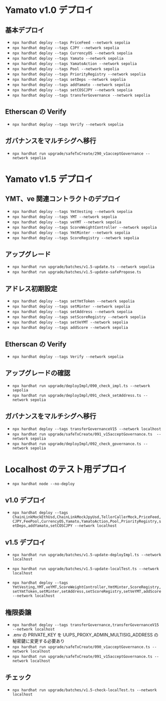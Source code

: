 # Yamato v1.0 デプロイ

## 基本デプロイ

- `npx hardhat deploy --tags PriceFeed --network sepolia`
- `npx hardhat deploy --tags CJPY --network sepolia`
- `npx hardhat deploy --tags CurrencyOS --network sepolia`
- `npx hardhat deploy --tags Yamato --network sepolia`
- `npx hardhat deploy --tags YamatoAction --network sepolia`
- `npx hardhat deploy --tags Pool --network sepolia`
- `npx hardhat deploy --tags PriorityRegistry --network sepolia`
- `npx hardhat deploy --tags setDeps --network sepolia`
- `npx hardhat deploy --tags addYamato --network sepolia`
- `npx hardhat deploy --tags setCOSCJPY --network sepolia`
- `npx hardhat deploy --tags transferGovernance --network sepolia`

## Etherscan の Verify

- `npx hardhat deploy --tags Verify --network sepolia`

## ガバナンスをマルチシグへ移行

- `npx hardhat run upgrade/safeTxCreate/290_v1acceptGovernance --network sepolia`

# Yamato v1.5 デプロイ

## YMT、ve 関連コントラクトのデプロイ

- `npx hardhat deploy --tags YmtVesting --network sepolia`
- `npx hardhat deploy --tags YMT --network sepolia`
- `npx hardhat deploy --tags veYMT --network sepolia`
- `npx hardhat deploy --tags ScoreWeightController --network sepolia`
- `npx hardhat deploy --tags YmtMinter --network sepolia`
- `npx hardhat deploy --tags ScoreRegistry --network sepolia`

## アップグレード

- `npx hardhat run upgrade/batches/v1.5-update.ts --network sepolia`
- `npx hardhat run upgrade/batches/v1.5-update-safePropose.ts`

## アドレス初期設定

- `npx hardhat deploy --tags setYmtToken --network sepolia`
- `npx hardhat deploy --tags setMinter --network sepolia`
- `npx hardhat deploy --tags setAddress --network sepolia`
- `npx hardhat deploy --tags setScoreRegistry --network sepolia`
- `npx hardhat deploy --tags setVeYMT --network sepolia`
- `npx hardhat deploy --tags addScore --network sepolia`

## Etherscan の Verify

- `npx hardhat deploy --tags Verify --network sepolia`

## アップグレードの確認

- `npx hardhat run upgrade/deployImpl/090_check_impl.ts --network sepolia`
- `npx hardhat run upgrade/deployImpl/091_check_setAddress.ts --network sepolia`

## ガバナンスをマルチシグへ移行

- `npx hardhat deploy --tags transferGovernanceV15 --network localhost`
- `npx hardhat run upgrade/safeTxCreate/091_v15acceptGovernance.ts  --network sepolia`
- `npx hardhat run upgrade/deployImpl/092_check_governance.ts --network sepolia`

# Localhost のテスト用デプロイ

- `npx hardhat node --no-deploy`

## v1.0 デプロイ

- `npx hardhat deploy --tags ChainLinkMockEthUsd,ChainLinkMockJpyUsd,TellorCallerMock,PriceFeed,CJPY,FeePool,CurrencyOS,Yamato,YamatoAction,Pool,PriorityRegistry,setDeps,addYamato,setCOSCJPY --network localhost`

## v1.5 デプロイ

- `npx hardhat run upgrade/batches/v1.5-update-deployImpl.ts --network localhost`
- `npx hardhat run upgrade/batches/v1.5-update-localTest.ts --network localhost`

- `npx hardhat deploy --tags YmtVesting,YMT,veYMT,ScoreWeightController,YmtMinter,ScoreRegistry,setYmtToken,setMinter,setAddress,setScoreRegistry,setVeYMT,addScore --network localhost`

## 権限委譲

- `npx hardhat deploy --tags transferGovernance,transferGovernanceV15 --network localhost`
- .env の PRIVATE_KEY を UUPS_PROXY_ADMIN_MULTISIG_ADDRESS の秘密鍵に変更する必要あり
- `npx hardhat run upgrade/safeTxCreate/090_v1acceptGovernance.ts --network localhost`
- `npx hardhat run upgrade/safeTxCreate/091_v15acceptGovernance.ts --network localhost`

## チェック

- `npx hardhat run upgrade/batches/v1.5-check-localTest.ts --network localhost`
